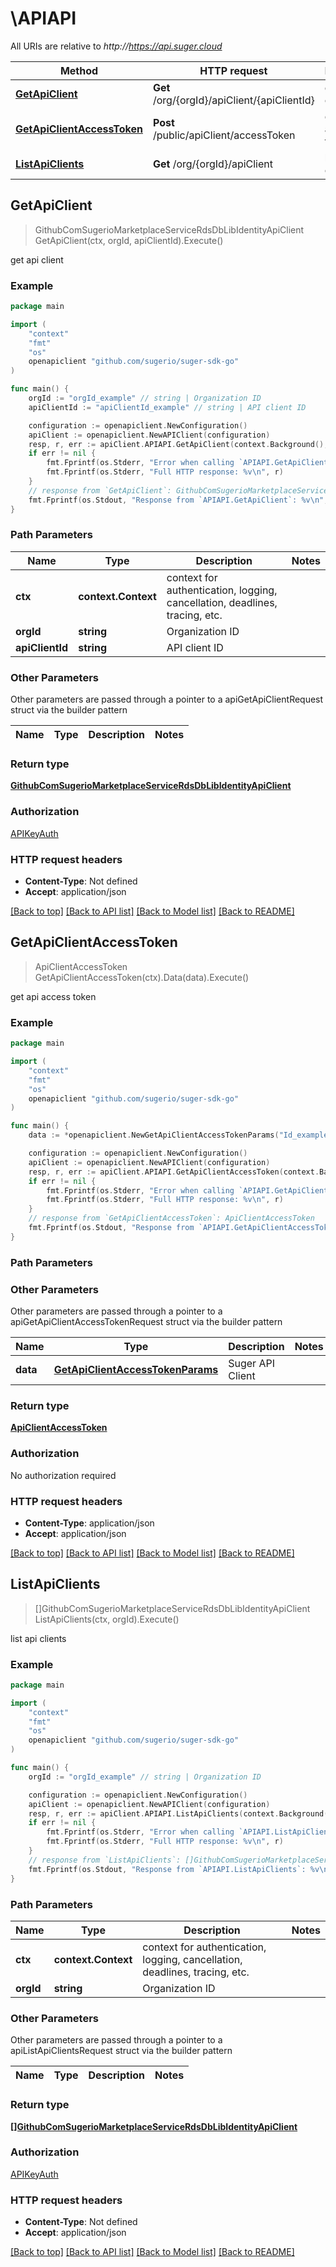# \APIAPI

All URIs are relative to *http://https://api.suger.cloud*

Method | HTTP request | Description
------------- | ------------- | -------------
[**GetApiClient**](APIAPI.md#GetApiClient) | **Get** /org/{orgId}/apiClient/{apiClientId} | get api client
[**GetApiClientAccessToken**](APIAPI.md#GetApiClientAccessToken) | **Post** /public/apiClient/accessToken | get api access token
[**ListApiClients**](APIAPI.md#ListApiClients) | **Get** /org/{orgId}/apiClient | list api clients



## GetApiClient

> GithubComSugerioMarketplaceServiceRdsDbLibIdentityApiClient GetApiClient(ctx, orgId, apiClientId).Execute()

get api client



### Example

```go
package main

import (
	"context"
	"fmt"
	"os"
	openapiclient "github.com/sugerio/suger-sdk-go"
)

func main() {
	orgId := "orgId_example" // string | Organization ID
	apiClientId := "apiClientId_example" // string | API client ID

	configuration := openapiclient.NewConfiguration()
	apiClient := openapiclient.NewAPIClient(configuration)
	resp, r, err := apiClient.APIAPI.GetApiClient(context.Background(), orgId, apiClientId).Execute()
	if err != nil {
		fmt.Fprintf(os.Stderr, "Error when calling `APIAPI.GetApiClient``: %v\n", err)
		fmt.Fprintf(os.Stderr, "Full HTTP response: %v\n", r)
	}
	// response from `GetApiClient`: GithubComSugerioMarketplaceServiceRdsDbLibIdentityApiClient
	fmt.Fprintf(os.Stdout, "Response from `APIAPI.GetApiClient`: %v\n", resp)
}
```

### Path Parameters


Name | Type | Description  | Notes
------------- | ------------- | ------------- | -------------
**ctx** | **context.Context** | context for authentication, logging, cancellation, deadlines, tracing, etc.
**orgId** | **string** | Organization ID | 
**apiClientId** | **string** | API client ID | 

### Other Parameters

Other parameters are passed through a pointer to a apiGetApiClientRequest struct via the builder pattern


Name | Type | Description  | Notes
------------- | ------------- | ------------- | -------------



### Return type

[**GithubComSugerioMarketplaceServiceRdsDbLibIdentityApiClient**](GithubComSugerioMarketplaceServiceRdsDbLibIdentityApiClient.md)

### Authorization

[APIKeyAuth](../README.md#APIKeyAuth)

### HTTP request headers

- **Content-Type**: Not defined
- **Accept**: application/json

[[Back to top]](#) [[Back to API list]](../README.md#documentation-for-api-endpoints)
[[Back to Model list]](../README.md#documentation-for-models)
[[Back to README]](../README.md)


## GetApiClientAccessToken

> ApiClientAccessToken GetApiClientAccessToken(ctx).Data(data).Execute()

get api access token



### Example

```go
package main

import (
	"context"
	"fmt"
	"os"
	openapiclient "github.com/sugerio/suger-sdk-go"
)

func main() {
	data := *openapiclient.NewGetApiClientAccessTokenParams("Id_example", "OrganizationID_example", "Secret_example") // GetApiClientAccessTokenParams | Suger API Client

	configuration := openapiclient.NewConfiguration()
	apiClient := openapiclient.NewAPIClient(configuration)
	resp, r, err := apiClient.APIAPI.GetApiClientAccessToken(context.Background()).Data(data).Execute()
	if err != nil {
		fmt.Fprintf(os.Stderr, "Error when calling `APIAPI.GetApiClientAccessToken``: %v\n", err)
		fmt.Fprintf(os.Stderr, "Full HTTP response: %v\n", r)
	}
	// response from `GetApiClientAccessToken`: ApiClientAccessToken
	fmt.Fprintf(os.Stdout, "Response from `APIAPI.GetApiClientAccessToken`: %v\n", resp)
}
```

### Path Parameters



### Other Parameters

Other parameters are passed through a pointer to a apiGetApiClientAccessTokenRequest struct via the builder pattern


Name | Type | Description  | Notes
------------- | ------------- | ------------- | -------------
 **data** | [**GetApiClientAccessTokenParams**](GetApiClientAccessTokenParams.md) | Suger API Client | 

### Return type

[**ApiClientAccessToken**](ApiClientAccessToken.md)

### Authorization

No authorization required

### HTTP request headers

- **Content-Type**: application/json
- **Accept**: application/json

[[Back to top]](#) [[Back to API list]](../README.md#documentation-for-api-endpoints)
[[Back to Model list]](../README.md#documentation-for-models)
[[Back to README]](../README.md)


## ListApiClients

> []GithubComSugerioMarketplaceServiceRdsDbLibIdentityApiClient ListApiClients(ctx, orgId).Execute()

list api clients



### Example

```go
package main

import (
	"context"
	"fmt"
	"os"
	openapiclient "github.com/sugerio/suger-sdk-go"
)

func main() {
	orgId := "orgId_example" // string | Organization ID

	configuration := openapiclient.NewConfiguration()
	apiClient := openapiclient.NewAPIClient(configuration)
	resp, r, err := apiClient.APIAPI.ListApiClients(context.Background(), orgId).Execute()
	if err != nil {
		fmt.Fprintf(os.Stderr, "Error when calling `APIAPI.ListApiClients``: %v\n", err)
		fmt.Fprintf(os.Stderr, "Full HTTP response: %v\n", r)
	}
	// response from `ListApiClients`: []GithubComSugerioMarketplaceServiceRdsDbLibIdentityApiClient
	fmt.Fprintf(os.Stdout, "Response from `APIAPI.ListApiClients`: %v\n", resp)
}
```

### Path Parameters


Name | Type | Description  | Notes
------------- | ------------- | ------------- | -------------
**ctx** | **context.Context** | context for authentication, logging, cancellation, deadlines, tracing, etc.
**orgId** | **string** | Organization ID | 

### Other Parameters

Other parameters are passed through a pointer to a apiListApiClientsRequest struct via the builder pattern


Name | Type | Description  | Notes
------------- | ------------- | ------------- | -------------


### Return type

[**[]GithubComSugerioMarketplaceServiceRdsDbLibIdentityApiClient**](GithubComSugerioMarketplaceServiceRdsDbLibIdentityApiClient.md)

### Authorization

[APIKeyAuth](../README.md#APIKeyAuth)

### HTTP request headers

- **Content-Type**: Not defined
- **Accept**: application/json

[[Back to top]](#) [[Back to API list]](../README.md#documentation-for-api-endpoints)
[[Back to Model list]](../README.md#documentation-for-models)
[[Back to README]](../README.md)

